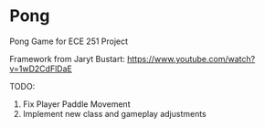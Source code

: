 # Pong
Pong Game for ECE 251 Project

Framework from Jaryt Bustart: https://www.youtube.com/watch?v=1wD2CdFlDaE

TODO:
1. Fix Player Paddle Movement
2. Implement new class and gameplay adjustments